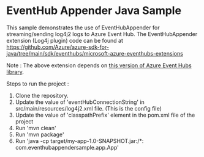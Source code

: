 # EventHub Appender Java Sample

This sample demonstrates the use of EventHubAppender for streaming/sending log4j2 logs to Azure Event Hub.
The EventHubAppender extension (Log4j plugin) code can be found at https://github.com/Azure/azure-sdk-for-java/tree/main/sdk/eventhubs/microsoft-azure-eventhubs-extensions

Note : The above extension depends on [this version of Azure Event Hubs library](https://github.com/Azure/azure-sdk-for-java/tree/main/sdk/eventhubs/microsoft-azure-eventhubs).

Steps to run the project :
  1. Clone the repository.
  2. Update the value of 'eventHubConnectionString' in src/main/resources/log4j2.xml file. (This is the config file)
  3. Update the value of 'classpathPrefix' element in the pom.xml file of the project
  4. Run 'mvn clean'
  5. Run 'mvn package'
  6. Run 'java -cp target/my-app-1.0-SNAPSHOT.jar:<classpath-to-jar-dependencies>/*:  com.eventhubappendersample.app.App'
